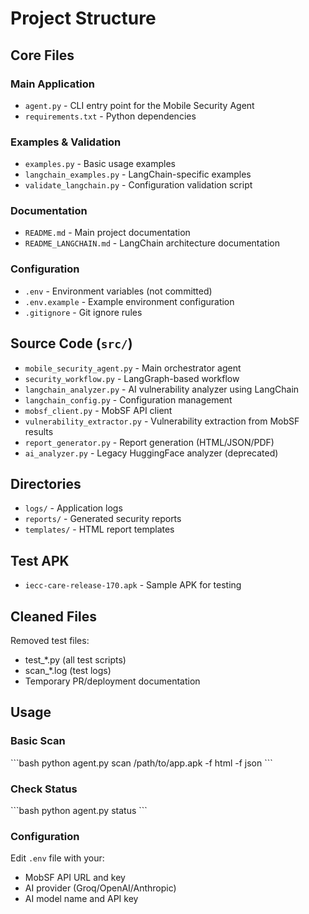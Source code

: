 # Project Structure

## Core Files

### Main Application
- `agent.py` - CLI entry point for the Mobile Security Agent
- `requirements.txt` - Python dependencies

### Examples & Validation
- `examples.py` - Basic usage examples
- `langchain_examples.py` - LangChain-specific examples
- `validate_langchain.py` - Configuration validation script

### Documentation
- `README.md` - Main project documentation
- `README_LANGCHAIN.md` - LangChain architecture documentation

### Configuration
- `.env` - Environment variables (not committed)
- `.env.example` - Example environment configuration
- `.gitignore` - Git ignore rules

## Source Code (`src/`)
- `mobile_security_agent.py` - Main orchestrator agent
- `security_workflow.py` - LangGraph-based workflow
- `langchain_analyzer.py` - AI vulnerability analyzer using LangChain
- `langchain_config.py` - Configuration management
- `mobsf_client.py` - MobSF API client
- `vulnerability_extractor.py` - Vulnerability extraction from MobSF results
- `report_generator.py` - Report generation (HTML/JSON/PDF)
- `ai_analyzer.py` - Legacy HuggingFace analyzer (deprecated)

## Directories
- `logs/` - Application logs
- `reports/` - Generated security reports
- `templates/` - HTML report templates

## Test APK
- `iecc-care-release-170.apk` - Sample APK for testing

## Cleaned Files
Removed test files:
- test_*.py (all test scripts)
- scan_*.log (test logs)
- Temporary PR/deployment documentation

## Usage

### Basic Scan
\`\`\`bash
python agent.py scan /path/to/app.apk -f html -f json
\`\`\`

### Check Status
\`\`\`bash
python agent.py status
\`\`\`

### Configuration
Edit `.env` file with your:
- MobSF API URL and key
- AI provider (Groq/OpenAI/Anthropic)
- AI model name and API key
